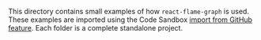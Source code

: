This directory contains small examples of how `react-flame-graph` is used.
These examples are imported using the Code Sandbox [import from GitHub feature](https://codesandbox.io/docs/importing#import-from-github).
Each folder is a complete standalone project.

